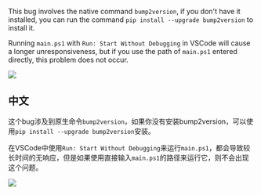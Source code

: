 
This bug involves the native command `bump2version`, if you don't have it installed, you can run the command `pip install --upgrade bump2version` to install it.

Running `main.ps1` with `Run: Start Without Debugging` in VSCode will cause a longer unresponsiveness, but if you use the path of `main.ps1` entered directly, this problem does not occur.

![](https://cdn.jsdelivr.net/gh/Andy-AO/GitHubPictureBed/img/20210922170954.png)

## 中文

这个bug涉及到原生命令`bump2version`，如果你没有安装bump2version，可以使用`pip install --upgrade bump2version`安装。

在VSCode中使用`Run: Start Without Debugging`来运行`main.ps1`，都会导致较长时间的无响应，但是如果使用直接输入`main.ps1`的路径来运行它，则不会出现这个问题。

![](https://cdn.jsdelivr.net/gh/Andy-AO/GitHubPictureBed/img/20210922170954.png)